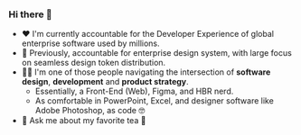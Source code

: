### Hi there 👋

- ❤️ I'm currently accountable for the Developer Experience of global enterprise software used by millions.
- 🔭 Previously, accountable for enterprise design system, with large focus on seamless design token distribution.
- 👨‍💻 I'm one of those people navigating the intersection of **software design**, **development** and **product strategy**.
  - Essentially, a Front-End (Web), Figma, and HBR nerd.
  - As comfortable in PowerPoint, Excel, and designer software like Adobe Photoshop, as code 🤓
- 💬 Ask me about my favorite tea 🍵
